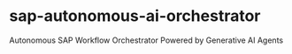 # sap-autonomous-ai-orchestrator
Autonomous SAP Workflow Orchestrator Powered by Generative AI Agents
